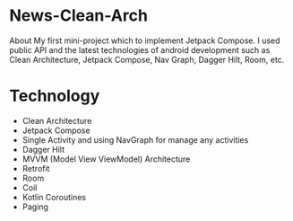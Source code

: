 # News-Clean-Arch
About
My first mini-project which to implement Jetpack Compose. I used public API and the latest technologies of android development such as Clean Architecture, Jetpack Compose, Nav Graph, Dagger Hilt, Room, etc.

# Technology
- Clean Architecture
- Jetpack Compose
- Single Activity and using NavGraph for manage any activities
- Dagger Hilt
- MVVM (Model View ViewModel) Architecture
- Retrofit
- Room
- Coil
- Kotlin Coroutines
- Paging
